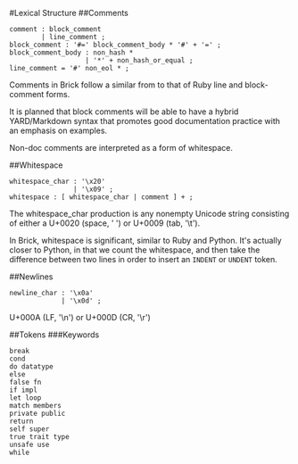 #Lexical Structure
##Comments
```bnf
comment : block_comment
        | line_comment ;
block_comment : '#=' block_comment_body * '#' + '=' ;
block_comment_body : non_hash *
                   | '*' + non_hash_or_equal ;
line_comment = '#' non_eol * ;

```
Comments in Brick follow a similar from to that of Ruby line and block-comment forms.

It is planned that block comments will be able to have a hybrid YARD/Markdown syntax that promotes good documentation practice with an emphasis on examples.

Non-doc comments are interpreted as a form of whitespace.

##Whitespace
```bnf
whitespace_char : '\x20'
	            | '\x09' ;
whitespace : [ whitespace_char | comment ] + ;
```
The whitespace_char production is any nonempty Unicode string consisting of either a U+0020 (space, ' ') or U+0009 (tab, '\t').

In Brick, whitespace is significant, similar to Ruby and Python. It's actually closer to Python, in that we count the whitespace, and then take the difference between two lines in order to insert an `INDENT` or `UNDENT` token.

##Newlines
```bnf
newline_char : '\x0a'
	         | '\x0d' ;
```
U+000A (LF, '\n') or U+000D (CR, '\r')

##Tokens
###Keywords
```
break
cond
do datatype
else
false fn
if impl
let loop
match members
private public
return
self super
true trait type
unsafe use
while
```


